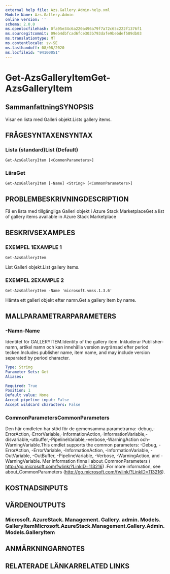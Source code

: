 ```yaml
---
external help file: Azs.Gallery.Admin-help.xml
Module Name: Azs.Gallery.Admin
online version: ''
schema: 2.0.0
ms.openlocfilehash: 0fa95e34c6a220a496a79f7a72c65c222f1376f1
ms.sourcegitcommit: 09eb4dbfcad6fce303b793dafe9bebdef589db03
ms.translationtype: MT
ms.contentlocale: sv-SE
ms.lasthandoff: 08/08/2020
ms.locfileid: "94100051"
---
```

# <span data-ttu-id="2efbc-101">Get-AzsGalleryItem</span><span class="sxs-lookup"><span data-stu-id="2efbc-101">Get-AzsGalleryItem</span></span>

## <span data-ttu-id="2efbc-102">Sammanfattning</span><span class="sxs-lookup"><span data-stu-id="2efbc-102">SYNOPSIS</span></span>
<span data-ttu-id="2efbc-103">Visar en lista med Galleri objekt.</span><span class="sxs-lookup"><span data-stu-id="2efbc-103">Lists gallery items.</span></span>

## <span data-ttu-id="2efbc-104">FRÅGESYNTAXEN</span><span class="sxs-lookup"><span data-stu-id="2efbc-104">SYNTAX</span></span>

### <span data-ttu-id="2efbc-105">Lista (standard)</span><span class="sxs-lookup"><span data-stu-id="2efbc-105">List (Default)</span></span>
```
Get-AzsGalleryItem [<CommonParameters>]
```

### <span data-ttu-id="2efbc-106">Lära</span><span class="sxs-lookup"><span data-stu-id="2efbc-106">Get</span></span>
```
Get-AzsGalleryItem [-Name] <String> [<CommonParameters>]
```

## <span data-ttu-id="2efbc-107">PROBLEMBESKRIVNING</span><span class="sxs-lookup"><span data-stu-id="2efbc-107">DESCRIPTION</span></span>
<span data-ttu-id="2efbc-108">Få en lista med tillgängliga Galleri objekt i Azure Stack Marketplace</span><span class="sxs-lookup"><span data-stu-id="2efbc-108">Get a list of gallery items available in Azure Stack Marketplace</span></span>

## <span data-ttu-id="2efbc-109">BESKRIVS</span><span class="sxs-lookup"><span data-stu-id="2efbc-109">EXAMPLES</span></span>

### <span data-ttu-id="2efbc-110">EXEMPEL 1</span><span class="sxs-lookup"><span data-stu-id="2efbc-110">EXAMPLE 1</span></span>
```
Get-AzsGalleryItem
```

<span data-ttu-id="2efbc-111">List Galleri objekt.</span><span class="sxs-lookup"><span data-stu-id="2efbc-111">List gallery items.</span></span>

### <span data-ttu-id="2efbc-112">EXEMPEL 2</span><span class="sxs-lookup"><span data-stu-id="2efbc-112">EXAMPLE 2</span></span>
```
Get-AzsGalleryItem -Name 'microsoft.vmss.1.3.6'
```

<span data-ttu-id="2efbc-113">Hämta ett galleri objekt efter namn.</span><span class="sxs-lookup"><span data-stu-id="2efbc-113">Get a gallery item by name.</span></span>

## <span data-ttu-id="2efbc-114">MALLPARAMETRAR</span><span class="sxs-lookup"><span data-stu-id="2efbc-114">PARAMETERS</span></span>

### <span data-ttu-id="2efbc-115">-Namn</span><span class="sxs-lookup"><span data-stu-id="2efbc-115">-Name</span></span>
<span data-ttu-id="2efbc-116">Identitet för GALLERYITEM.</span><span class="sxs-lookup"><span data-stu-id="2efbc-116">Identity of the gallery item.</span></span>
<span data-ttu-id="2efbc-117">Inkluderar Publisher-namn, artikel namn och kan innehålla version avgränsad efter period tecken.</span><span class="sxs-lookup"><span data-stu-id="2efbc-117">Includes publisher name, item name, and may include version separated by period character.</span></span>

```yaml
Type: String
Parameter Sets: Get
Aliases:

Required: True
Position: 1
Default value: None
Accept pipeline input: False
Accept wildcard characters: False
```

### <span data-ttu-id="2efbc-118">CommonParameters</span><span class="sxs-lookup"><span data-stu-id="2efbc-118">CommonParameters</span></span>
<span data-ttu-id="2efbc-119">Den här cmdleten har stöd för de gemensamma parametrarna:-debug,-ErrorAction,-ErrorVariable,-InformationAction,-InformationVariable,-disvariable,-utbuffer,-PipelineVariable,-verbose,-WarningAction och-WarningVariable.</span><span class="sxs-lookup"><span data-stu-id="2efbc-119">This cmdlet supports the common parameters: -Debug, -ErrorAction, -ErrorVariable, -InformationAction, -InformationVariable, -OutVariable, -OutBuffer, -PipelineVariable, -Verbose, -WarningAction, and -WarningVariable.</span></span> <span data-ttu-id="2efbc-120">Mer information finns i about_CommonParameters ( http://go.microsoft.com/fwlink/?LinkID=113216) .</span><span class="sxs-lookup"><span data-stu-id="2efbc-120">For more information, see about_CommonParameters (http://go.microsoft.com/fwlink/?LinkID=113216).</span></span>

## <span data-ttu-id="2efbc-121">KOSTNADS</span><span class="sxs-lookup"><span data-stu-id="2efbc-121">INPUTS</span></span>

## <span data-ttu-id="2efbc-122">VÄRDEN</span><span class="sxs-lookup"><span data-stu-id="2efbc-122">OUTPUTS</span></span>

### <span data-ttu-id="2efbc-123">Microsoft. AzureStack. Management. Gallery. admin. Models. GalleryItem</span><span class="sxs-lookup"><span data-stu-id="2efbc-123">Microsoft.AzureStack.Management.Gallery.Admin.Models.GalleryItem</span></span>

## <span data-ttu-id="2efbc-124">ANMÄRKNINGAR</span><span class="sxs-lookup"><span data-stu-id="2efbc-124">NOTES</span></span>

## <span data-ttu-id="2efbc-125">RELATERADE LÄNKAR</span><span class="sxs-lookup"><span data-stu-id="2efbc-125">RELATED LINKS</span></span>
